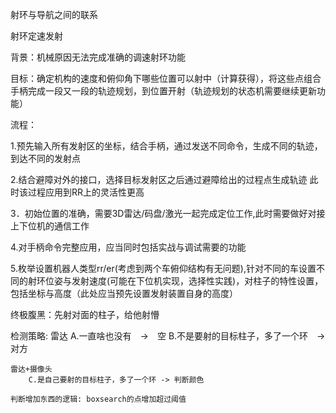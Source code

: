 射环与导航之间的联系

<!-- 边开边决策何时射环    (次要考虑)

背景：导航可能偏向于启动后来回取环以及时更加方便，对于射环时的策略与决策更多为辅助性质

​			同时er射环也可能脱离轨迹控制被迫进行人手操作

联系：结合（无线）手柄操作 

策略：rr结合操作员进行遥控器控制应当更能发挥灵活性,同时台子上方的射环需要实时判断场上形式选择不同的目标柱子进行发射，操作员数量受到限制可以通过遥控器在下位机发送fire指令

流程：

１．枚举设置机器人类型是rr/er(考虑到两个车俯仰结构有无问题)

２．对柱子的特性设置，包括坐标与高度（此处应当预先设置发射装置自身的高度） -->




射环定速发射

背景：机械原因无法完成准确的调速射环功能

目标：确定机构的速度和俯仰角下哪些位置可以射中（计算获得），将这些点组合手柄完成一段又一段的轨迹规划，到位置开射（轨迹规划的状态机需要继续更新功能）

流程：

1.预先输入所有发射区的坐标，结合手柄，通过发送不同命令，生成不同的轨迹，到达不同的发射点

2.结合避障对外的接口，选择目标发射区之后通过避障给出的过程点生成轨迹
    此时该过程应用到RR上的灵活性更高

3．初始位置的准确，需要3D雷达/码盘/激光一起完成定位工作,此时需要做好对接上下位机的通信工作

4.对手柄命令完整应用，应当同时包括实战与调试需要的功能

5.枚举设置机器人类型rr/er(考虑到两个车俯仰结构有无问题),针对不同的车设置不同的射环位姿与发射速度(可能在下位机实现，选择性实践)，对柱子的特性设置，包括坐标与高度（此处应当预先设置发射装置自身的高度）

终极腹黑：先射对面的柱子，给他射懵


检测策略:
    雷达
        A.一直啥也没有　->　空
        B.不是要射的目标柱子，多了一个环　-> 对方
        
    雷达+摄像头
        C.是自己要射的目标柱子，多了一个环 -> 判断颜色

    判断增加东西的逻辑: boxsearch的点增加超过阈值
